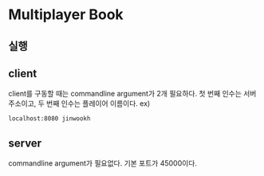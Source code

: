 Multiplayer Book
================


실행
------------
## client
client를 구동할 때는 commandline argument가 2개 필요하다.
첫 번째 인수는 서버주소이고, 두 번째 인수는 플레이어 이름이다.
ex)
```
localhost:8080 jinwookh
```

## server
commandline argument가 필요없다. 기본 포트가 45000이다.
